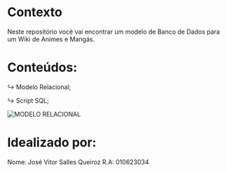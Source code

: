 # Contexto

Neste repositório você vai encontrar um modelo de Banco de Dados para um Wiki de Animes e Mangás.

# Conteúdos:
↪︎ Modelo Relacional;

↪︎ Script SQL;

![MODELO RELACIONAL](https://github.com/user-attachments/assets/384ad782-cce6-44ec-9697-79701a0b2dc9)

# Idealizado por:

Nome: José Vitor Salles Queiroz                   R.A: 010623034
